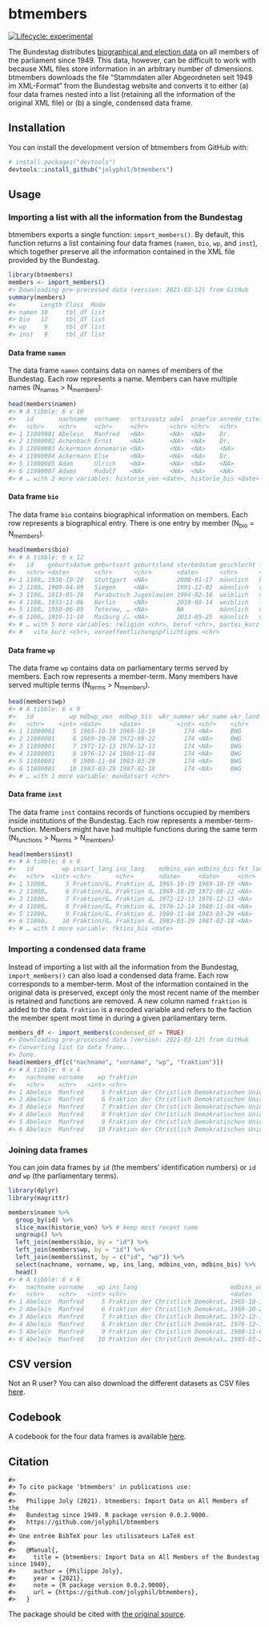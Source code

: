 
<!-- README.md is generated from README.Rmd. Please edit that file -->

# btmembers

<!-- badges: start -->

[![Lifecycle:
experimental](https://img.shields.io/badge/lifecycle-experimental-orange.svg)](https://www.tidyverse.org/lifecycle/#experimental)
<!-- badges: end -->

The Bundestag distributes [biographical and election
data](https://www.bundestag.de/services/opendata/) on all members of the
parliament since 1949. This data, however, can be difficult to work with
because XML files store information in an arbitrary number of
dimensions. btmembers downloads the file “Stammdaten aller Abgeordneten
seit 1949 im XML-Format” from the Bundestag website and converts it to
either (a) four data frames nested into a list (retaining all the
information of the original XML file) or (b) a single, condensed data
frame.

## Installation

You can install the development version of btmembers from GitHub with:

``` r
# install.packages("devtools")
devtools::install_github("jolyphil/btmembers")
```

## Usage

### Importing a list with all the information from the Bundestag

btmembers exports a single function: `import_members()`. By default,
this function returns a list containing four data frames (`namen`,
`bio`, `wp`, and `inst`), which together preserve all the information
contained in the XML file provided by the Bundestag.

``` r
library(btmembers)
members <- import_members()
#> Downloading pre-processed data (version: 2021-03-12) from GitHub
summary(members)
#>       Length Class  Mode
#> namen 10     tbl_df list
#> bio   12     tbl_df list
#> wp     9     tbl_df list
#> inst   9     tbl_df list
```

#### Data frame `namen`

The data frame `namen` contains data on names of members of the
Bundestag. Each row represents a name. Members can have multiple names
(N<sub>names</sub> &gt; N<sub>members</sub>).

``` r
head(members$namen)
#> # A tibble: 6 x 10
#>   id       nachname  vorname   ortszusatz adel  praefix anrede_titel akad_titel
#>   <chr>    <chr>     <chr>     <chr>      <chr> <chr>   <chr>        <chr>     
#> 1 11000001 Abelein   Manfred   <NA>       <NA>  <NA>    Dr.          Prof. Dr. 
#> 2 11000002 Achenbach Ernst     <NA>       <NA>  <NA>    Dr.          Dr.       
#> 3 11000003 Ackermann Annemarie <NA>       <NA>  <NA>    <NA>         <NA>      
#> 4 11000004 Ackermann Else      <NA>       <NA>  <NA>    Dr.          Dr.       
#> 5 11000005 Adam      Ulrich    <NA>       <NA>  <NA>    <NA>         <NA>      
#> 6 11000007 Adams     Rudolf    <NA>       <NA>  <NA>    <NA>         <NA>      
#> # … with 2 more variables: historie_von <date>, historie_bis <date>
```

#### Data frame `bio`

The data frame `bio` contains biographical information on members. Each
row represents a biographical entry. There is one entry by member
(N<sub>bio</sub> = N<sub>members</sub>).

``` r
head(members$bio)
#> # A tibble: 6 x 12
#>   id    geburtsdatum geburtsort geburtsland sterbedatum geschlecht familienstand
#>   <chr> <date>       <chr>      <chr>       <date>      <chr>      <chr>        
#> 1 1100… 1930-10-20   Stuttgart  <NA>        2008-01-17  männlich   keine Angaben
#> 2 1100… 1909-04-09   Siegen     <NA>        1991-12-02  männlich   verheiratet,…
#> 3 1100… 1913-05-26   Parabutsch Jugoslawien 1994-02-18  weiblich   verheiratet,…
#> 4 1100… 1933-11-06   Berlin     <NA>        2019-09-14  weiblich   ledig        
#> 5 1100… 1950-06-09   Teterow, … <NA>        NA          männlich   verheiratet,…
#> 6 1100… 1919-11-10   Masburg /… <NA>        2013-05-25  männlich   verheiratet,…
#> # … with 5 more variables: religion <chr>, beruf <chr>, partei_kurz <chr>,
#> #   vita_kurz <chr>, veroeffentlichungspflichtiges <chr>
```

#### Data frame `wp`

The data frame `wp` contains data on parliamentary terms served by
members. Each row represents a member-term. Many members have served
multiple terms (N<sub>terms</sub> &gt; N<sub>members</sub>).

``` r
head(members$wp)
#> # A tibble: 6 x 9
#>   id          wp mdbwp_von  mdbwp_bis  wkr_nummer wkr_name wkr_land liste
#>   <chr>    <int> <date>     <date>          <int> <chr>    <chr>    <chr>
#> 1 11000001     5 1965-10-19 1969-10-19        174 <NA>     BWG      <NA> 
#> 2 11000001     6 1969-10-20 1972-09-22        174 <NA>     BWG      <NA> 
#> 3 11000001     7 1972-12-13 1976-12-13        174 <NA>     BWG      <NA> 
#> 4 11000001     8 1976-12-14 1980-11-04        174 <NA>     BWG      <NA> 
#> 5 11000001     9 1980-11-04 1983-03-29        174 <NA>     BWG      <NA> 
#> 6 11000001    10 1983-03-29 1987-02-18        174 <NA>     BWG      <NA> 
#> # … with 1 more variable: mandatsart <chr>
```

#### Data frame `inst`

The data frame `inst` contains records of functions occupied by members
inside institutions of the Bundestag. Each row represents a
member-term-function. Members might have had multiple functions during
the same term (N<sub>functions</sub> &gt; N<sub>terms</sub> &gt;
N<sub>members</sub>).

``` r
head(members$inst)
#> # A tibble: 6 x 9
#>   id        wp insart_lang ins_lang    mdbins_von mdbins_bis fkt_lang fktins_von
#>   <chr>  <int> <chr>       <chr>       <date>     <date>     <chr>    <date>    
#> 1 11000…     5 Fraktion/G… Fraktion d… 1965-10-19 1969-10-19 <NA>     NA        
#> 2 11000…     6 Fraktion/G… Fraktion d… 1969-10-20 1972-09-22 <NA>     NA        
#> 3 11000…     7 Fraktion/G… Fraktion d… 1972-12-13 1976-12-13 <NA>     NA        
#> 4 11000…     8 Fraktion/G… Fraktion d… 1976-12-14 1980-11-04 <NA>     NA        
#> 5 11000…     9 Fraktion/G… Fraktion d… 1980-11-04 1983-03-29 <NA>     NA        
#> 6 11000…    10 Fraktion/G… Fraktion d… 1983-03-29 1987-02-18 <NA>     NA        
#> # … with 1 more variable: fktins_bis <date>
```

### Importing a condensed data frame

Instead of importing a list with all the information from the Bundestag,
`import_members()` can also load a condensed data frame. Each row
corresponds to a member-term. Most of the information contained in the
original data is preserved, except only the most recent name of the
member is retained and functions are removed. A new column named
`fraktion` is added to the data. `fraktion` is a recoded variable and
refers to the faction the member spent most time in during a given
parliamentary term.

``` r
members_df <- import_members(condensed_df = TRUE)
#> Downloading pre-processed data (version: 2021-03-12) from GitHub
#> Converting list to data frame...
#> Done.
head(members_df[c("nachname", "vorname", "wp", "fraktion")])
#> # A tibble: 6 x 4
#>   nachname vorname    wp fraktion                                               
#>   <chr>    <chr>   <int> <chr>                                                  
#> 1 Abelein  Manfred     5 Fraktion der Christlich Demokratischen Union/Christlic…
#> 2 Abelein  Manfred     6 Fraktion der Christlich Demokratischen Union/Christlic…
#> 3 Abelein  Manfred     7 Fraktion der Christlich Demokratischen Union/Christlic…
#> 4 Abelein  Manfred     8 Fraktion der Christlich Demokratischen Union/Christlic…
#> 5 Abelein  Manfred     9 Fraktion der Christlich Demokratischen Union/Christlic…
#> 6 Abelein  Manfred    10 Fraktion der Christlich Demokratischen Union/Christlic…
```

### Joining data frames

You can join data frames by `id` (the members’ identification numbers)
or `id` *and* `wp` (the parliamentary terms).

``` r
library(dplyr)
library(magrittr)

members$namen %>%
  group_by(id) %>%
  slice_max(historie_von) %>% # keep most recent name
  ungroup() %>%
  left_join(members$bio, by = "id") %>%
  left_join(members$wp, by = "id") %>%
  left_join(members$inst, by = c("id", "wp")) %>%
  select(nachname, vorname, wp, ins_lang, mdbins_von, mdbins_bis) %>%
  head()
#> # A tibble: 6 x 6
#>   nachname vorname    wp ins_lang                          mdbins_von mdbins_bis
#>   <chr>    <chr>   <int> <chr>                             <date>     <date>    
#> 1 Abelein  Manfred     5 Fraktion der Christlich Demokrat… 1965-10-19 1969-10-19
#> 2 Abelein  Manfred     6 Fraktion der Christlich Demokrat… 1969-10-20 1972-09-22
#> 3 Abelein  Manfred     7 Fraktion der Christlich Demokrat… 1972-12-13 1976-12-13
#> 4 Abelein  Manfred     8 Fraktion der Christlich Demokrat… 1976-12-14 1980-11-04
#> 5 Abelein  Manfred     9 Fraktion der Christlich Demokrat… 1980-11-04 1983-03-29
#> 6 Abelein  Manfred    10 Fraktion der Christlich Demokrat… 1983-03-29 1987-02-18
```

## CSV version

Not an R user? You can also download the different datasets as CSV files
[here](csv/).

## Codebook

A codebook for the four data frames is available
[here](codebook/codebook.pdf).

## Citation

    #> 
    #> To cite package 'btmembers' in publications use:
    #> 
    #>   Philippe Joly (2021). btmembers: Import Data on All Members of the
    #>   Bundestag since 1949. R package version 0.0.2.9000.
    #>   https://github.com/jolyphil/btmembers
    #> 
    #> Une entrée BibTeX pour les utilisateurs LaTeX est
    #> 
    #>   @Manual{,
    #>     title = {btmembers: Import Data on All Members of the Bundestag since 1949},
    #>     author = {Philippe Joly},
    #>     year = {2021},
    #>     note = {R package version 0.0.2.9000},
    #>     url = {https://github.com/jolyphil/btmembers},
    #>   }

The package should be cited with [the original
source](https://www.bundestag.de/services/opendata).
